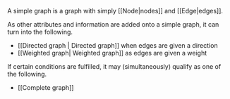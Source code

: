 A simple graph is a graph with simply [[Node|nodes]] and [[Edge|edges]].

As other attributes and information are added onto a simple graph, it can turn into the following.

- [[Directed graph | Directed graph]] when edges are given a direction
- [[Weighted graph| Weighted graph]] as edges are given a weight

If certain conditions are fulfilled, it may (simultaneously) qualify as one of the following.
- [[Complete graph]]